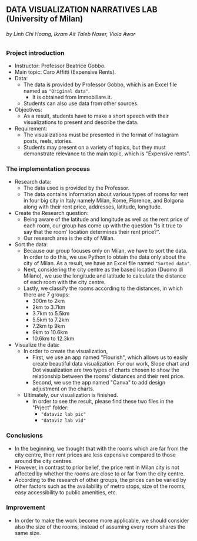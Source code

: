 ## DATA VISUALIZATION NARRATIVES LAB (University of Milan)
###### _by Linh Chi Hoang, Ikram Ait Taleb Naser, Viola Awor_
### Project introduction
   - Instructor: Professor Beatrice Gobbo.
   - Main topic: Caro Affitti (Expensive Rents).
   - Data:
     - The data is provided by Professor Gobbo, which is an Excel file named as `"Original data"`.
       - It is obtained from Immobiliare.it.
     - Students can also use data from other sources.
   - Objectives:
     - As a result, students have to make a short speech with their visualizations to present and describe the data.
   - Requirement:
     - The visualizations must be presented in the format of Instagram posts, reels, stories.
     - Students may present on a variety of topics, but they must demonstrate relevance to the main topic, which is "Expensive rents".
### The implementation process
   - Research data:
     - The data used is provided by the Professor.
     - The data contains information about various types of rooms for rent in four big city in Italy namely Milan, Rome, Florence, and Bolgona along with their rent price, addresses, latitude, longitude.
   - Create the Research question:
     - Being aware of the latitude and longitude as well as the rent price of each room, our group has come up with the question "Is it true to say that the room' location determines their rent price?".
     - Our research area is the city of Milan.
   - Sort the data:
     - Because our group focuses only on Milan, we have to sort the data. In order to do this, we use Python to obtain the data only about the city of Milan. As a result, we have an Excel file named `"Sorted data"`.
     - Next, considering the city centre as the based location (Duomo di Milano), we use the longitude and latitude to calculate the distance of each room with the city centre.
     - Lastly, we classify the rooms according to the distances, in which there are 7 groups:
       - 300m to 2km
       - 2km to 3.7km
       - 3.7km to 5.5km
       - 5.5km to 7.2km
       - 7.2km tp 9km
       - 9km to 10.6km
       - 10.6km to 12.3km
   - Visualize the data:
     - In order to create the visualization,
       - First, we use an app named "Flourish", which allows us to easily create beautiful data visualization. For our work, Slope chart and Dot visualization are two types of charts chosen to show the relationship between the rooms' distances and their rent price.
       - Second, we use the app named "Canva" to add design adjustment on the charts.
     - Ultimately, our visualization is finished.
       - In order to see the result, please find these two files in the "Prject" folder:
         - `"dataviz lab pic"`
         - `"dataviz lab vid"`
### Conclusions
   - In the beginning, we thought that with the rooms which are far from the city centre, their rent prices are less expensive compared to those around the city centres.
   - However, in contrast to prior belief, the price rent in Milan city is not affected by whether the rooms are close to or far from the city centre.
   - According to the research of other groups, the prices can be varied by other factors such as the availability of metro stops, size of the rooms, easy accessibility to public amenities, etc. 
### Improvement
   - In order to make the work become more applicable, we should consider also the size of the rooms, instead of assuming every room shares the same size.
